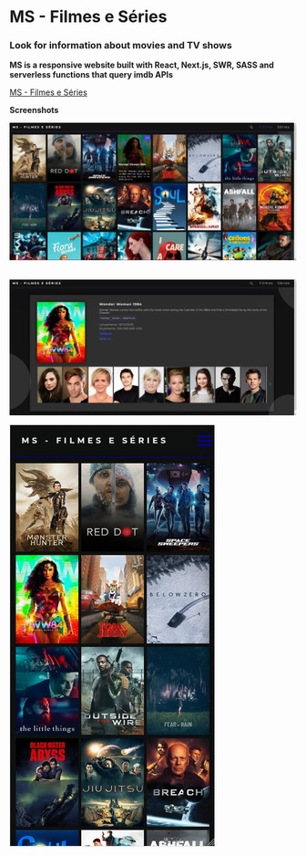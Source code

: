 # MS - Filmes e Séries

### Look for information about movies and TV shows

**MS is a responsive website built with React, Next.js, SWR, SASS and serverless functions that query imdb APIs**

[MS - Filmes e Séries](https://ms-movies.vercel.app/)

**Screenshots**

![ss1](/screenshots/ms1.png?w=512)  
<br/>

![ss2](/screenshots/ms2.png?w=512)
<br/>

![ss3](/screenshots/ms3.png?w=512)
